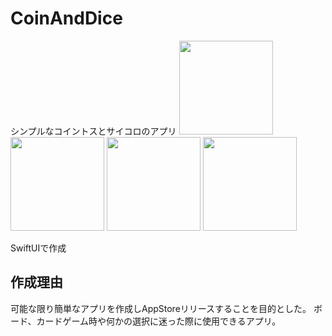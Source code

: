 # CoinAndDice
シンプルなコイントスとサイコロのアプリ
<img width="150" src="https://github.com/user-attachments/assets/db9758f3-a056-4c3f-bffb-ffd99d25a647">
<img width="150" src="https://github.com/user-attachments/assets/1c9e6e47-373e-4197-8125-266ffda81f3d">
<img width="150" src="https://github.com/user-attachments/assets/2ac1ebb2-317e-4b76-b0be-c949d2310b0f">
<img width="150" src="https://github.com/user-attachments/assets/4f2dd7eb-3995-4ee1-ab38-afa26ece918d">

SwiftUIで作成

## 作成理由
可能な限り簡単なアプリを作成しAppStoreリリースすることを目的とした。
ボード、カードゲーム時や何かの選択に迷った際に使用できるアプリ。
